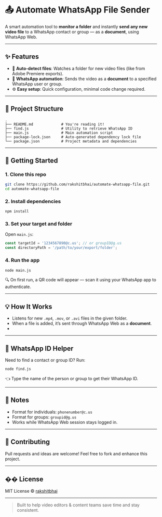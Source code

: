 # 📤 Automate WhatsApp File Sender

A smart automation tool to **monitor a folder** and instantly **send any new video file** to a WhatsApp contact or group — as a **document**, using WhatsApp Web.

---

## ✨ Features

- 📁 **Auto-detect files**: Watches a folder for new video files (like from Adobe Premiere exports).
- 📲 **WhatsApp automation**: Sends the video as a **document** to a specified WhatsApp user or group.
- ⚙️ **Easy setup**: Quick configuration, minimal code change required.

---

## 📂 Project Structure

```
.
├── README.md             # You're reading it!
├── find.js               # Utility to retrieve WhatsApp ID
├── main.js               # Main automation script
├── package-lock.json     # Auto-generated dependency lock file
└── package.json          # Project metadata and dependencies
```

---

## 🚀 Getting Started

### 1. Clone this repo

```bash
git clone https://github.com/rakshitbhai/automate-whatsapp-file.git
cd automate-whatsapp-file
```

### 2. Install dependencies

```bash
npm install
```

### 3. Set your target and folder

Open `main.js`:

```js
const targetId = '1234567890@c.us'; // or groupID@g.us
const directoryPath = '/path/to/your/export/folder';
```

### 4. Run the app

```bash
node main.js
```

🔍 On first run, a QR code will appear — scan it using your WhatsApp app to authenticate.

---

## 💡 How It Works

- Listens for new `.mp4`, `.mov`, or `.avi` files in the given folder.
- When a file is added, it’s sent through WhatsApp Web as a **document**.
- 
---

## 🔐 WhatsApp ID Helper

Need to find a contact or group ID? Run:

```bash
node find.js
```

👈 Type the name of the person or group to get their WhatsApp ID.

---

## 📌 Notes

- Format for individuals: `phonenumber@c.us`  
- Format for groups: `groupid@g.us`
- Works while WhatsApp Web session stays logged in.

---

## 🤝 Contributing

Pull requests and ideas are welcome! Feel free to fork and enhance this project.

---

## �� License

MIT License © [rakshitbhai](https://github.com/rakshitbhai)

---

> Built to help video editors & content teams save time and stay consistent.

